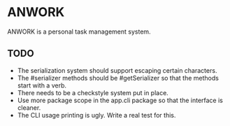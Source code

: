 ANWORK
========================================

ANWORK is a personal task management system.

TODO
----
- The serialization system should support escaping certain characters.
- The #serializer methods should be #getSerializer so that the methods start with
  a verb.
- There needs to be a checkstyle system put in place.
- Use more package scope in the app.cli package so that the interface is cleaner.
- The CLI usage printing is ugly. Write a real test for this.